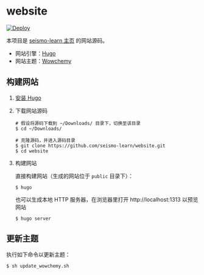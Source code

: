 # website

[![Deploy](https://github.com/seismo-learn/website/workflows/Deploy/badge.svg)](https://github.com/seismo-learn/website/actions?query=workflow%3ADeploy)

本项目是 [seismo-learn 主页](https://seismo-learn.org/) 的网站源码。

- 网站引擎：[Hugo](https://gohugo.io/)
- 网站主题：[Wowchemy](https://wowchemy.com/)

## 构建网站

1.  [安装 Hugo](https://gohugo.io/getting-started/installing/)

    
2.  下载网站源码

    ```
    # 假设将源码下载到 ~/Downloads/ 目录下，切换至该目录
    $ cd ~/Downloads/

    # 克隆源码，并进入源码目录
    $ git clone https://github.com/seismo-learn/website.git
    $ cd website
    ```

3.  构建网站

    直接构建网站（生成的网站位于 `public` 目录下）：
    ```
    $ hugo
    ```

    也可以生成本地 HTTP 服务器，在浏览器里打开 http://localhost:1313 以预览网站
    ```
    $ hugo server
    ```

## 更新主题

执行如下命令以更新主题：

```
$ sh update_wowchemy.sh
```
